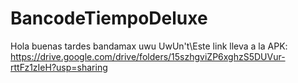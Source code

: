 # BancodeTiempoDeluxe
Hola buenas tardes bandamax uwu UwUn't\Este link lleva a la APK: https://drive.google.com/drive/folders/15szhgviZP6xghzS5DUVur-rttFz1zIeH?usp=sharing
